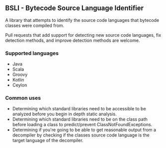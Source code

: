 ## BSLI - Bytecode Source Language Identifier
A library that attempts to identify the source code languages that bytecode classes were compiled from.

Pull requests that add support for detecting new source code languages, fix detection methods, and improve detection methods are welcome.

### Supported languages
* Java
* Scala
* Groovy
* Kotlin
* Ceylon

### Common uses
* Determining which standard libraries need to be accessible to be analyzed before you begin in depth static analysis.
* Determining which standard libraries need to be on the class path before loading a class to predict/prevent ClassNotFoundExceptions.
* Determining if you're going to be able to get reasonable output from a decompiler by checking if the classes source code language is the target language of the decompiler.
